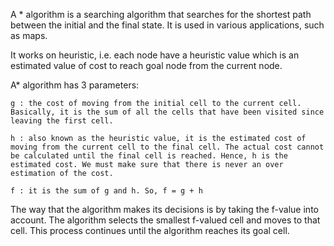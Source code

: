 A * algorithm is a searching algorithm that searches for the shortest path between the initial and the final state. It is used in various applications, such as maps.

It works on heuristic, i.e. each node have a heuristic value which is an estimated value of cost to reach goal node from the current node.

A* algorithm has 3 parameters:

    g : the cost of moving from the initial cell to the current cell. Basically, it is the sum of all the cells that have been visited since leaving the first cell.

    h : also known as the heuristic value, it is the estimated cost of moving from the current cell to the final cell. The actual cost cannot be calculated until the final cell is reached. Hence, h is the estimated cost. We must make sure that there is never an over estimation of the cost.

    f : it is the sum of g and h. So, f = g + h

The way that the algorithm makes its decisions is by taking the f-value into account. The algorithm selects the smallest f-valued cell and moves to that cell. This process continues until the algorithm reaches its goal cell.